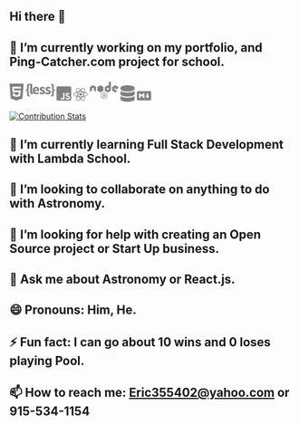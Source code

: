 ## Hi there 👋

## 🔭 I’m currently working on my portfolio, and Ping-Catcher.com project for school.

<p float=center>
<img src="./html5-brands.svg" width=5%  > 
<img src="./less-brands.svg" width=10% >
<img src="./js-square-brands.svg" width=5% >
<img src="./react-brands.svg" width=5% >
<img src="./node-brands.svg" width=10% >
<img src="./database-solid.svg" width=5% >
<img src="./markdown-brands.svg" width=5% >
</p>

[![Contribution Stats](https://github-contribution-stats.vercel.app/api/?username=eric-santos)](https://github.com/eric-santos/github-contribution-stats/)


## 🌱 I’m currently learning Full Stack Development with Lambda School.

## 👯 I’m looking to collaborate on anything to do with Astronomy.

## 🤔 I’m looking for help with creating an Open Source project or Start Up business.

## 💬 Ask me about Astronomy or React.js.

## 😄 Pronouns: Him, He.

## ⚡ Fun fact: I can go about 10 wins and 0 loses playing Pool.

## 📫 How to reach me: Eric355402@yahoo.com or 915-534-1154

<!--
**eric-santos/eric-santos** is a ✨ _special_ ✨ repository because its `README.md` (this file) appears on your GitHub profile.
